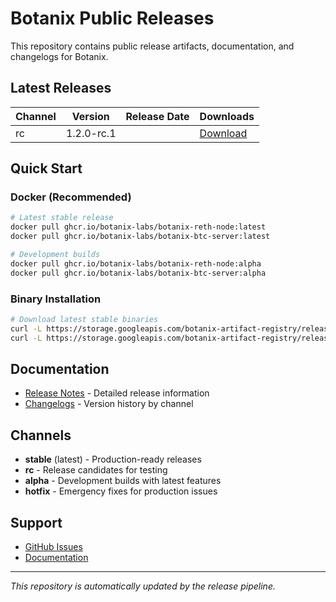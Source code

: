 # Botanix Public Releases

This repository contains public release artifacts, documentation, and changelogs for Botanix.

## Latest Releases

| Channel | Version | Release Date | Downloads |
|---------|---------|--------------|-----------|
| rc | 1.2.0-rc.1 | | [Download](releases/1.2.0-rc.1) |

## Quick Start

### Docker (Recommended)
```bash
# Latest stable release
docker pull ghcr.io/botanix-labs/botanix-reth-node:latest
docker pull ghcr.io/botanix-labs/botanix-btc-server:latest

# Development builds
docker pull ghcr.io/botanix-labs/botanix-reth-node:alpha
docker pull ghcr.io/botanix-labs/botanix-btc-server:alpha
```

### Binary Installation
```bash
# Download latest stable binaries
curl -L https://storage.googleapis.com/botanix-artifact-registry/releases/reth/stable/latest/reth-x86_64-unknown-linux-gnu.tar.gz | tar -xz
curl -L https://storage.googleapis.com/botanix-artifact-registry/releases/btc-server/stable/latest/btc-server-x86_64-unknown-linux-gnu.tar.gz | tar -xz
```

## Documentation

- [Release Notes](releases/) - Detailed release information
- [Changelogs](changelog/) - Version history by channel

## Channels

- **stable** (latest) - Production-ready releases
- **rc** - Release candidates for testing
- **alpha** - Development builds with latest features
- **hotfix** - Emergency fixes for production issues

## Support

- [GitHub Issues](https://github.com/botanix-labs/botanix-releases/issues)
- [Documentation](https://github.com/botanix-labs/documentation)

---

*This repository is automatically updated by the release pipeline.*
